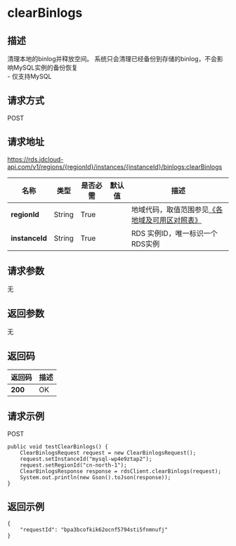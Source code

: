 # clearBinlogs


## 描述
清理本地的binlog并释放空间。 系统只会清理已经备份到存储的binlog，不会影响MySQL实例的备份恢复<br>- 仅支持MySQL

## 请求方式
POST

## 请求地址
https://rds.jdcloud-api.com/v1/regions/{regionId}/instances/{instanceId}/binlogs:clearBinlogs

|名称|类型|是否必需|默认值|描述|
|---|---|---|---|---|
|**regionId**|String|True| |地域代码，取值范围参见[《各地域及可用区对照表》](../Enum-Definitions/Regions-AZ.md)|
|**instanceId**|String|True| |RDS 实例ID，唯一标识一个RDS实例|

## 请求参数
无


## 返回参数
无


## 返回码
|返回码|描述|
|---|---|
|**200**|OK|

## 请求示例
POST
```
public void testClearBinlogs() {
    ClearBinlogsRequest request = new ClearBinlogsRequest();
    request.setInstanceId("mysql-wp4e9ztap2");
    request.setRegionId("cn-north-1");
    ClearBinlogsResponse response = rdsClient.clearBinlogs(request);
    System.out.println(new Gson().toJson(response));
}

```

## 返回示例
```
{
    "requestId": "bpa3bcofkik62ocnf5794sti5fnmnufj"
}
```
